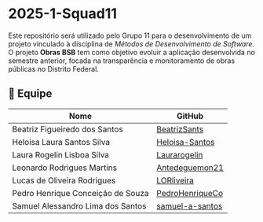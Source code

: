# 2025-1-Squad11
Este repositório será utilizado pelo Grupo 11 para o desenvolvimento de um projeto vinculado à disciplina de *Métodos de Desenvolvimento de Software*. O projeto **Obras BSB** tem como objetivo evoluir a aplicação desenvolvida no semestre anterior, focada na transparência e monitoramento de obras públicas no Distrito Federal.

## 👥 Equipe

| Nome | GitHub |
|------|--------|
| Beatriz Figueiredo dos Santos | [BeatrizSants](https://github.com/BeatrizSants) |
| Heloisa Laura Santos Silva | [Heloisa-Santos](https://github.com/Heloisa-Santos) |
| Laura Rogelin Lisboa Silva | [Laurarogelin](https://github.com/laurarogelin) |
| Leonardo Rodrigues Martins | [Antedeguemon21](https://github.com/Antedeguemon21) |
| Lucas de Oliveira Rodrigues | [LORliveira](https://github.com/LORliveira) |
| Pedro Henrique Conceição de Souza | [PedroHenriqueCo](https://github.com/PedroHenriqueCo) |
| Samuel Alessandro Lima dos Santos | [samuel-a-santos](https://github.com/samuel-a-santos) |

